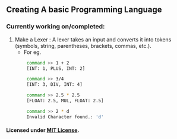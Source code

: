 ## Creating A basic Programming Language

### Currently working on/completed:

1. Make a Lexer : A lexer takes an input and converts it into tokens (symbols, string, parentheses, brackets, commas, etc.).
   - For eg.
     ```bash
      command >> 1 + 2
      [INT: 1, PLUS, INT: 2]
     ```
     ```bash
      command >> 3/4
      [INT: 3, DIV, INT: 4]
     ```
     ```bash
      command >> 2.5 * 2.5
      [FLOAT: 2.5, MUL, FLOAT: 2.5]
     ```
     ```bash
      command >> 2 * d
      Invalid Character found.: 'd'
     ```

#### Licensed under [MIT License](License).
